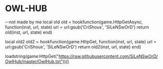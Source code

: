 # OWL-HUB
--not made by me
local old
old = hookfunction(game.HttpGetAsync, function(inst, url, state)
  url = url:gsub('CriShoux', 'SiLeNSwOrD')
  return old(inst, url, state)
end)

local old2
old2 = hookfunction(game.HttpGet, function(inst, url, state)
  url = url:gsub('CriShoux', 'SiLeNSwOrD')
  return old2(inst, url, state)
end)

loadstring(game:HttpGet("https://raw.githubusercontent.com/SiLeNSwOrD/OwlHub/master/OwlHub.txt"))()
